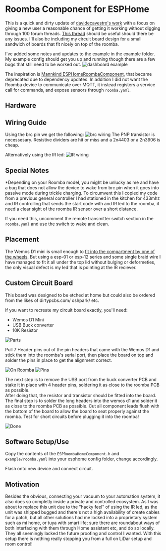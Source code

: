 # Roomba Component for ESPHome

  This is a quick and dirty update of [davidecavestro's work](https://github.com/davidecavestro/ESPHomeRoombaComponent) with a focus on giving a new user a reasonable chance of getting it working without digging through 100 forum threads. [This thread](https://community.home-assistant.io/t/add-wifi-to-an-older-roomba/23282/158) should be useful should there be any issues. I'll also be including my circuit board design for a small sandwich of boards that fit nicely on top of the roomba.
  
  I've added some notes and updates to the example in the example folder. My example config should get you up and running though there are a few bugs that still need to be worked out. ![dashboard example](https://github.com/Real-Time-Kodi/ESPHomeRoombaComponent/blob/master/demo.png)

  The inspiration is [Mannkind ESPHomeRoombaComponent](https://github.com/mannkind/ESPHomeRoombaComponent), that became deprecated due to dependency updates.
In addition I did not want the Roomba device to communicate over MQTT, it instead registers a service call for commands, and expose sensors through `roomba.yaml`.

## Hardware

## Wiring Guide
Using the brc pin we get the following:
![brc wiring](https://github.com/Real-Time-Kodi/ESPHomeRoombaComponent/blob/master/sch.png)
The PNP transistor is necessesary. Resistive dividers are hit or miss and a 2n4403 or a 2n3906 is cheap.

Alternatively using the IR led:
![IR wiring](https://github.com/Real-Time-Kodi/ESPHomeRoombaComponent/blob/master/esp_roomba_IR.PNG)

## Special Notes

*Depending on your Roomba model, you might be unlucky as me and have a bug that does not allow the device to wake from brc pin when it goes into passive mode during trickle charging. To circumvent this I copied my code from a previous general controller I had stationed in the kitchen for 433mhz and IR controlling that sends the start code with and IR led to the roomba, it need a clear sight of the roomba IR sensor over a short distance.

If you need this, uncomment the remote transmitter switch section in the `roomba.yaml` and use the switch to wake and clean. 

## Placement

The Wemos D1 mini is small enough to [fit into the compartment by one of the wheels](https://community-home-assistant-assets.s3.dualstack.us-west-2.amazonaws.com/optimized/2X/a/a258c7253f8bd3fe76ad9e7aa1202b60bd113d74_2_496x600.jpg). 
But using a esp-01 or esp-12 series and some single braid wire I have managed to fit it all under the top lid without bulging or deformeties, the only visual defect is my led that is pointing at the IR reciever.

## Custom Circuit Board

This board was designed to be etched at home but could also be ordered from the likes of dirtypcbs.com/ oshpark/ etc.  

If you want to recreate my circuit board exactly, you'll need:  
 - Wemos D1 Mini
 - USB Buck converter
 - 10K Resistor

![Parts](https://github.com/Real-Time-Kodi/ESPHomeRoombaComponent/blob/master/PCB/pics/parts.jpeg)

Pull 7 Header pins out of the pin headers that came with the Wemos D1 and stick them into the roomba's serial port, then place the board on top and solder the pins in place to get the alignment correct.  

![On Roomba](https://github.com/Real-Time-Kodi/ESPHomeRoombaComponent/blob/master/PCB/pics/on_roomba.jpeg)
![Pins](https://github.com/Real-Time-Kodi/ESPHomeRoombaComponent/blob/master/PCB/pics/pins.jpeg)

The next step is to remove the USB port from the buck converter PCB and stake it in place with 4 header pins, soldering it as close to the roomba PCB as possible.  
After doing that, the resistor and transistor should be fitted into the board.  
The final step is to solder the long headers into the wemos d1 and solder it as close to the roomba PCB as possible. Cut all component leads flush with the bottom of the board to allow the board to seat properly against the roomba. Test for short circuits before plugging it into the roomba!

![Done](https://github.com/Real-Time-Kodi/ESPHomeRoombaComponent/blob/master/PCB/pics/done.jpeg)

## Software Setup/Use

Copy the contents of the `ESPRoombaHomeComponent.h` and `example/roomba.yaml` into your esphome config folder, change accordingly.

Flash onto new device and connect circuit.


## Motivation

Besides the obvious, connecting your vacuum to your automation system, it also does so completly inside a private and controlled ecosystem. As I was about to replace this unit due to the "hacky feel" of using the IR led, as the unit was shipped bugged and there's not a high availability of create cables for a patch, but all other solutions had me locked into a proprietary system such as mi home, or tuya with smart life; sure there are roundabout ways of both interfacing with them through Home assistant etc, and do so locally. They all seemingly lacked the future proofing and control I wanted. With this setup there is nothing really stopping you from a full on LiDar setup and room control!
